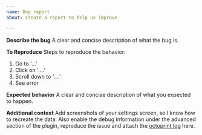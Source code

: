 ```yaml
---
name: Bug report
about: Create a report to help us improve

---
```


**Describe the bug**
A clear and concise description of what the bug is.

**To Reproduce**
Steps to reproduce the behavior:
1. Go to '...'
2. Click on '....'
3. Scroll down to '....'
4. See error

**Expected behavior**
A clear and concise description of what you expected to happen.

**Additional context**
Add screenshots of your settings screen, so I know how to recreate the data. Also enable the debug information under the advanced section of the plugin, reproduce the issue and attach the [octoprint log](https://discourse.octoprint.org/t/where-can-i-find-octoprints-and-octopis-log-files/299) here.
